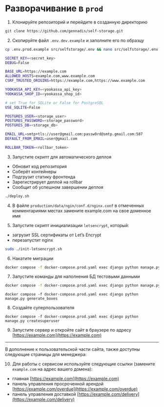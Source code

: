 # Разворачивание в `prod`

1. Клонируйте репозиторий и перейдите в созданную директорию
```sh
git clone https://github.com/gennadis/self-storage.git
```

2. Скопируйте файл `.env.dev.example` и заполните его по образцу
```sh
cp .env.prod.example src/selfstorage/.env && nano src/selfstorage/.env
```

```sh
SECRET_KEY=<secret_key>
DEBUG=False

BASE_URL=https://example.com
ALLOWED_HOSTS=example.com,www.example.com
CSRF_TRUSTED_ORIGINS=https://example.com,https://www.example.com

YOOKASSA_API_KEY=<yookassa_api_key>
YOOKASSA_SHOP_ID=<yookassa_shop_id>

# set True for SQLite or False for PostgreSQL
USE_SQLITE=False

POSTGRES_USER=<storage_user>
POSTGRES_PASSWORD=<storage_password>
POSTGRES_DB=<storage_db>

EMAIL_URL=smtp+tls://user@gmail.com:passw0rd@smtp.gmail.com:587
DEFAULT_FROM_EMAIL=user@gmail.com

ROLLBAR_TOKEN=<rollbar_token>

```

3. Запустите скрипт для автоматического деплоя
- Обновит код репозитория
- Соберёт контейнеры
- Подгрузит статику фронтенда
- Зарегистрирует деплой на rollbar
- Сообщит об успешном завершении деплоя
```sh
./deploy.sh
```

4. В файле `production/data/ngin/conf.d/nginx.conf` в отмеченных комментариями местах замените example.com на свое доменное имя 

5. Запустите скрипт инициализации `letsencrypt`, который:
- загрузит SSL сертификаты от Let’s Encrypt
- перезапустит nginx
```sh
sudo ./init-letsencrypt.sh
```

6. Накатите миграции
```sh
docker compose -f docker-compose.prod.yaml exec django python manage.py migrate
```

7. Запустите команды для наполнения БД тестовыми данными
```sh
docker compose -f docker-compose.prod.yaml exec django python manage.py load_warehouses https://raw.githubusercontent.com/aosothra/remote_content/master/self_storage/warehouses.json
```

```
docker compose -f docker-compose.prod.yaml exec django python manage.py generate_boxes
```

8. Создайте суперпользователя
```
docker compose -f docker-compose.prod.yaml exec django python manage.py createsuperuser
```

9. Запустите сервер и откройте сайт в браузере по адресу [https://example.com](https://example.com)

---

В дополнение к пользовательской части сайта, также доступны следующие страницы для менеджера:


10. Для работы с сервисом используйте следующие ссылки (замените `example.com` на адрес вашего домена):
- главная [https://example.com](https://example.com)
- панель управления просроченной арендой [https://example.com/overdue](https://example.com/overdue)
- панель управления доставкой [https://example.com/delivery](https://example.com/delivery)

